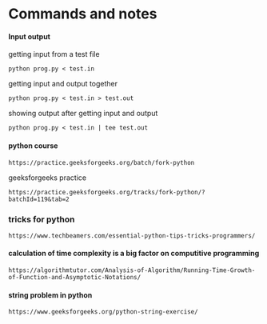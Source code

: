 # Commands and notes

#### Input output
getting input from a test file

    python prog.py < test.in

getting input and output together

    python prog.py < test.in > test.out

showing output after getting input and output

    python prog.py < test.in | tee test.out

#### python course
    https://practice.geeksforgeeks.org/batch/fork-python

geeksforgeeks practice

    https://practice.geeksforgeeks.org/tracks/fork-python/?batchId=119&tab=2

### tricks for python
    https://www.techbeamers.com/essential-python-tips-tricks-programmers/

#### calculation of time complexity is a big factor on computitive programming
    https://algorithmtutor.com/Analysis-of-Algorithm/Running-Time-Growth-of-Function-and-Asymptotic-Notations/

#### string problem in python
    https://www.geeksforgeeks.org/python-string-exercise/